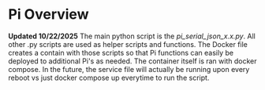 # Pi Overview

**Updated 10/22/2025**
The main python script is the *pi_serial_json_x.x.py*. All other .py scripts are used as helper scripts and functions.
The Docker file creates a contain with those scripts so that Pi functions can easily be deployed to additional Pi's as needed.
The container itself is ran with docker compose. In the future, the service file will actually be running upon every reboot vs just docker compose up everytime to run the script.